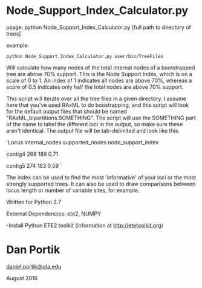 # Node_Support_Index_Calculator.py

usage: python Node_Support_Index_Calculator.py [full path to directory of trees]

example:

`python Node_Support_Index_Calculator.py user/bin/TreeFiles`

Will calculate how many nodes of the total internal nodes of a bootstrapped
tree are above 70% support. This is the Node Support Index, which is on
a scale of 0 to 1. An index of 1 indicates all nodes are above 70%, whereas
a score of 0.5 indicates only half the total nodes are above 70% support.


This script will iterate over all the tree files in a given directory.
I assume here that you've used RAxML to do boostrapping, and this script
will look for the default output files that should be named
"RAxML_bipartitions.SOMETHING". The script will use the SOMETHING part of
the name to label the different loci in the output, so make sure these aren't
identical. The output file will be tab-delimited and look like this:


`Locus    internal_nodes  supported_nodes  node_support_index

contig4  268             189              0.71

contig5  274             163              0.59
`

The index can be used to find the most 'informative' of your loci or
the most strongly supported trees. It can also be used to draw comparisons 
between locus length or number of variable sites, for example. 

Written for Python 2.7

External Dependencies: ete2, NUMPY

-Install Python ETE2 toolkit (information at http://etetoolkit.org) 
 
 
# Dan Portik

daniel.portik@uta.edu

August 2016
